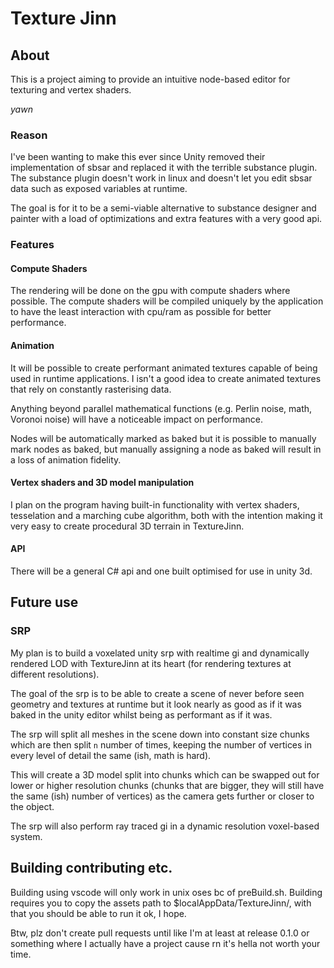 # Texture Jinn

## About

This is a project aiming to provide an intuitive node-based editor for texturing and vertex shaders.

*yawn*

### Reason

I've been wanting to make this ever since Unity removed their implementation of sbsar and replaced it with the terrible substance plugin. The substance plugin doesn't work in linux and doesn't let you edit sbsar data such as exposed variables at runtime.

The goal is for it to be a semi-viable alternative to substance designer and painter with a load of optimizations and extra features with a very good api.

### Features

#### Compute Shaders

The rendering will be done on the gpu with compute shaders where possible. The compute shaders will be compiled uniquely by the application to have the least interaction with cpu/ram as possible for better performance.

#### Animation

It will be possible to create performant animated textures capable of being used in runtime applications. I isn't a good idea to create animated textures that rely on constantly rasterising data.

Anything beyond parallel mathematical functions (e.g. Perlin noise, math, Voronoi noise) will have a noticeable impact on performance.

Nodes will be automatically marked as baked but it is possible to manually mark nodes as baked, but manually assigning a node as baked will result in a loss of animation fidelity.

#### Vertex shaders and 3D model manipulation

I plan on the program having built-in functionality with vertex shaders, tesselation and a marching cube algorithm, both with the intention making it very easy to create procedural 3D terrain in TextureJinn.

#### API

There will be a general C# api and one built optimised for use in unity 3d.

## Future use

### SRP

My plan is to build a voxelated unity srp with realtime gi and dynamically rendered LOD with TextureJinn at its heart (for rendering textures at different resolutions).

The goal of the srp is to be able to create a scene of never before seen geometry and textures at runtime but it look nearly as good as if it was baked in the unity editor whilst being as performant as if it was.

The srp will split all meshes in the scene down into constant size chunks which are then split `n` number of times, keeping the number of vertices in every level of detail the same (ish, math is hard).

This will create a 3D model split into chunks which can be swapped out for lower or higher resolution chunks (chunks that are bigger, they will still have the same (ish) number of vertices) as the camera gets further or closer to the object.

The srp will also perform ray traced gi in a dynamic resolution voxel-based system.

## Building contributing etc.

Building using vscode will only work in unix oses bc of preBuild.sh. Building requires you to copy the assets path to $localAppData/TextureJinn/, with that you should be able to run it ok, I hope.

Btw, plz don't create pull requests until like I'm at least at release 0.1.0 or something where I actually have a project cause rn it's hella not worth your time.
